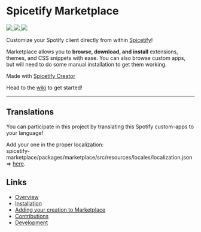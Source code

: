 # Spicetify Marketplace

<p>
  <a href="https://github.com/spicetify/spicetify-marketplace/releases/latest">
    <img src="https://img.shields.io/github/v/release/spicetify/spicetify-marketplace?include_prereleases">
  </a>
  <a href="https://github.com/spicetify/spicetify-marketplace/issues?q=is%3Aissue+is%3Aclosed">
    <img src="https://img.shields.io/github/issues-closed/spicetify/spicetify-marketplace">
  </a>
  <a href="https://github.com/spicetify/spicetify-marketplace/commits/main">
    <img src="https://img.shields.io/github/commit-activity/m/spicetify/spicetify-marketplace">
  </a>
</p>

Customize your Spotify client directly from within [Spicetify](https://github.com/spicetify/spicetify-cli)!

Marketplace allows you to **browse, download, and install** extensions, themes, and CSS snippets with ease. You can also browse custom apps, but will need to do some manual installation to get them working.

Made with [Spicetify Creator](https://github.com/spicetify/spicetify-creator)

Head to the [wiki](https://github.com/spicetify/spicetify-marketplace/wiki) to get started!

---

## Translations

You can participate in this project by translating this Spotify custom-apps to your language!

Add your one in the proper localization:
<br>spicetify-marketplace/packages/marketplace/src/resources/locales/localization.json
<br>=> [here](https://github.com/spicetify/spicetify-marketplace/compare).


## Links
- [Overview](https://github.com/spicetify/spicetify-marketplace/wiki)
- [Installation](https://github.com/spicetify/spicetify-marketplace/wiki/Installation)
- [Adding your creation to Marketplace](https://github.com/spicetify/spicetify-marketplace/wiki/Adding-your-own-creation-to-Marketplace)
- [Contributions](https://github.com/spicetify/spicetify-marketplace/wiki/Contributions)
- [Development](https://github.com/spicetify/spicetify-marketplace/wiki/Development)

